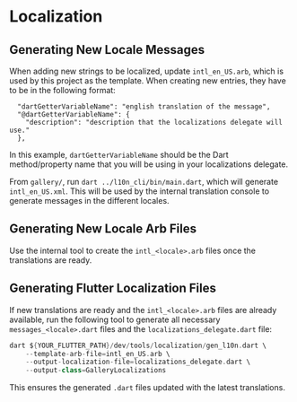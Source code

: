 # Localization
## Generating New Locale Messages
When adding new strings to be localized, update `intl_en_US.arb`, which
is used by this project as the template. When creating new entries, they
have to be in the following format:
```
  "dartGetterVariableName": "english translation of the message",
  "@dartGetterVariableName": {
    "description": "description that the localizations delegate will use."
  },
```

In this example, `dartGetterVariableName` should be the Dart method/property
name that you will be using in your localizations delegate.

From `gallery/`, run `dart ../l10n_cli/bin/main.dart`, which will generate
`intl_en_US.xml`. This will be used by the internal translation console to
generate messages in the different locales.

## Generating New Locale Arb Files
Use the internal tool to create the `intl_<locale>.arb` files once the
translations are ready.

## Generating Flutter Localization Files
If new translations are ready and the `intl_<locale>.arb` files are already
available, run the following tool to generate all necessary
`messages_<locale>.dart` files and the `localizations_delegate.dart` file:

```dart
dart ${YOUR_FLUTTER_PATH}/dev/tools/localization/gen_l10n.dart \
    --template-arb-file=intl_en_US.arb \
    --output-localization-file=localizations_delegate.dart \
    --output-class=GalleryLocalizations
```

This ensures the generated `.dart` files updated with the latest translations.
